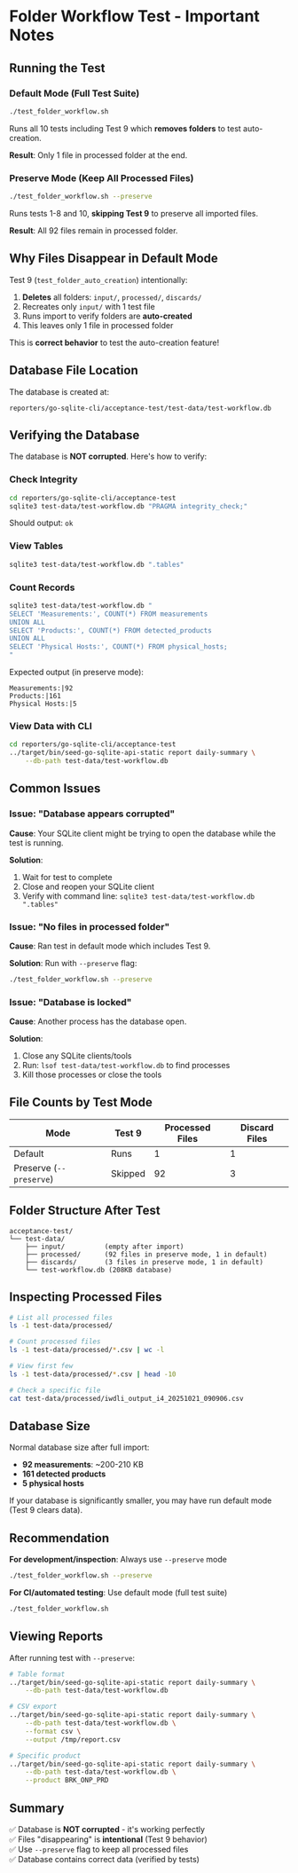 # Folder Workflow Test - Important Notes

## Running the Test

### Default Mode (Full Test Suite)
```bash
./test_folder_workflow.sh
```
Runs all 10 tests including Test 9 which **removes folders** to test auto-creation.

**Result**: Only 1 file in processed folder at the end.

### Preserve Mode (Keep All Processed Files)
```bash
./test_folder_workflow.sh --preserve
```
Runs tests 1-8 and 10, **skipping Test 9** to preserve all imported files.

**Result**: All 92 files remain in processed folder.

## Why Files Disappear in Default Mode

Test 9 (`test_folder_auto_creation`) intentionally:
1. **Deletes** all folders: `input/`, `processed/`, `discards/`
2. Recreates only `input/` with 1 test file
3. Runs import to verify folders are **auto-created**
4. This leaves only 1 file in processed folder

This is **correct behavior** to test the auto-creation feature!

## Database File Location

The database is created at:
```
reporters/go-sqlite-cli/acceptance-test/test-data/test-workflow.db
```

## Verifying the Database

The database is **NOT corrupted**. Here's how to verify:

### Check Integrity
```bash
cd reporters/go-sqlite-cli/acceptance-test
sqlite3 test-data/test-workflow.db "PRAGMA integrity_check;"
```
Should output: `ok`

### View Tables
```bash
sqlite3 test-data/test-workflow.db ".tables"
```

### Count Records
```bash
sqlite3 test-data/test-workflow.db "
SELECT 'Measurements:', COUNT(*) FROM measurements
UNION ALL
SELECT 'Products:', COUNT(*) FROM detected_products
UNION ALL
SELECT 'Physical Hosts:', COUNT(*) FROM physical_hosts;
"
```

Expected output (in preserve mode):
```
Measurements:|92
Products:|161
Physical Hosts:|5
```

### View Data with CLI
```bash
cd reporters/go-sqlite-cli/acceptance-test
../target/bin/seed-go-sqlite-api-static report daily-summary \
    --db-path test-data/test-workflow.db
```

## Common Issues

### Issue: "Database appears corrupted"
**Cause**: Your SQLite client might be trying to open the database while the test is running.

**Solution**: 
1. Wait for test to complete
2. Close and reopen your SQLite client
3. Verify with command line: `sqlite3 test-data/test-workflow.db ".tables"`

### Issue: "No files in processed folder"
**Cause**: Ran test in default mode which includes Test 9.

**Solution**: Run with `--preserve` flag:
```bash
./test_folder_workflow.sh --preserve
```

### Issue: "Database is locked"
**Cause**: Another process has the database open.

**Solution**:
1. Close any SQLite clients/tools
2. Run: `lsof test-data/test-workflow.db` to find processes
3. Kill those processes or close the tools

## File Counts by Test Mode

| Mode | Test 9 | Processed Files | Discard Files |
|------|--------|----------------|---------------|
| Default | Runs | 1 | 1 |
| Preserve (`--preserve`) | Skipped | 92 | 3 |

## Folder Structure After Test

```
acceptance-test/
└── test-data/
    ├── input/          (empty after import)
    ├── processed/      (92 files in preserve mode, 1 in default)
    ├── discards/       (3 files in preserve mode, 1 in default)
    └── test-workflow.db (208KB database)
```

## Inspecting Processed Files

```bash
# List all processed files
ls -1 test-data/processed/

# Count processed files
ls -1 test-data/processed/*.csv | wc -l

# View first few
ls -1 test-data/processed/*.csv | head -10

# Check a specific file
cat test-data/processed/iwdli_output_i4_20251021_090906.csv
```

## Database Size

Normal database size after full import:
- **92 measurements**: ~200-210 KB
- **161 detected products**
- **5 physical hosts**

If your database is significantly smaller, you may have run default mode (Test 9 clears data).

## Recommendation

**For development/inspection**: Always use `--preserve` mode
```bash
./test_folder_workflow.sh --preserve
```

**For CI/automated testing**: Use default mode (full test suite)
```bash
./test_folder_workflow.sh
```

## Viewing Reports

After running test with `--preserve`:

```bash
# Table format
../target/bin/seed-go-sqlite-api-static report daily-summary \
    --db-path test-data/test-workflow.db

# CSV export
../target/bin/seed-go-sqlite-api-static report daily-summary \
    --db-path test-data/test-workflow.db \
    --format csv \
    --output /tmp/report.csv

# Specific product
../target/bin/seed-go-sqlite-api-static report daily-summary \
    --db-path test-data/test-workflow.db \
    --product BRK_ONP_PRD
```

## Summary

✅ Database is **NOT corrupted** - it's working perfectly  
✅ Files "disappearing" is **intentional** (Test 9 behavior)  
✅ Use `--preserve` flag to keep all processed files  
✅ Database contains correct data (verified by tests)  
